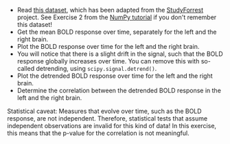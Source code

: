 - Read [this dataset](/data/fmri-data.npy), which has been adapted from the [StudyForrest](http://studyforrest.org/) project. See Exercise 2 from the [NumPy tutorial](%url:numpy%) if you don't remember this dataset!
- Get the mean BOLD response over time, separately for the left and the right brain.
- Plot the BOLD response over time for the left and the right brain.
- You will notice that there is a slight drift in the signal, such that the BOLD response globally increases over time. You can remove this with so-called detrending, using `scipy.signal.detrend()`.
- Plot the detrended BOLD response over time for the left and the right brain.
- Determine the correlation between the detrended BOLD response in the left and the right brain.

Statistical caveat: Measures that evolve over time, such as the BOLD response, are not independent. Therefore, statistical tests that assume independent observations are invalid for this kind of data! In this exercise, this means that the p-value for the correlation is not meaningful.
